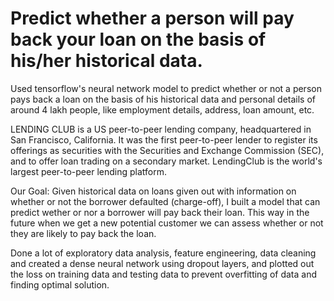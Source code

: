 # Predict whether a person will pay back your loan on the basis of his/her historical data.
Used tensorflow's neural network model to predict whether or not a person pays back a loan on the basis of his historical data and personal details of around 4 lakh people, like employment details, address, loan amount, etc.

LENDING CLUB is a US peer-to-peer lending company, headquartered in San Francisco, California. It was the first peer-to-peer lender to register its offerings as securities with the Securities and Exchange Commission (SEC), and to offer loan trading on a secondary market. LendingClub is the world's largest peer-to-peer lending platform.

Our Goal:
Given historical data on loans given out with information on whether or not the borrower defaulted (charge-off), I built a model that can predict wether or nor a borrower will pay back their loan. This way in the future when we get a new potential customer we can assess whether or not they are likely to pay back the loan.

Done a lot of exploratory data analysis, feature engineering, data cleaning and created a dense neural network using dropout 
layers, and plotted out the loss on training data and testing data to prevent overfitting of data and finding optimal solution.
